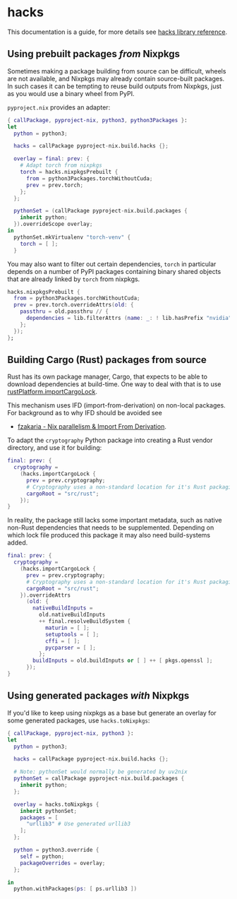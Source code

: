 # hacks

This documentation is a guide, for more details see [hacks library reference](../build/hacks.md).

## Using prebuilt packages _from_ Nixpkgs

Sometimes making a package building from source can be difficult, wheels are not available, and Nixpkgs may already contain source-built packages.
In such cases it can be tempting to reuse build outputs from Nixpkgs, just as you would use a binary wheel from PyPI.

`pyproject.nix` provides an adapter:
``` nix
{ callPackage, pyproject-nix, python3, python3Packages }:
let
  python = python3;

  hacks = callPackage pyproject-nix.build.hacks {};

  overlay = final: prev: {
    # Adapt torch from nixpkgs
    torch = hacks.nixpkgsPrebuilt {
      from = python3Packages.torchWithoutCuda;
      prev = prev.torch;
    };
  };

  pythonSet = (callPackage pyproject-nix.build.packages {
    inherit python;
  }).overrideScope overlay;
in
  pythonSet.mkVirtualenv "torch-venv" {
    torch = [ ];
  }
```

You may also want to filter out certain dependencies, `torch` in particular depends on a number of PyPI packages containing binary shared objects that are already linked by `torch` from nixpkgs.

``` nix
hacks.nixpkgsPrebuilt {
  from = python3Packages.torchWithoutCuda;
  prev = prev.torch.overrideAttrs(old: {
    passthru = old.passthru // {
      dependencies = lib.filterAttrs (name: _: ! lib.hasPrefix "nvidia" name) old.passthru.dependencies;
    };
  });
};
```

## Building Cargo (Rust) packages from source

Rust has its own package manager, Cargo, that expects to be able to download dependencies at build-time.
One way to deal with that is to use [rustPlatform.importCargoLock](https://nixos.org/manual/nixpkgs/stable/#vendoring-of-dependencies).

This mechanism uses IFD (import-from-derivation) on non-local packages.
For background as to why IFD should be avoided see
- [fzakaria - Nix parallelism & Import From Derivation](https://fzakaria.com/2020/10/20/nix-parallelism-import-from-derivation.html).

To adapt the `cryptography` Python package into creating a Rust vendor directory, and use it for building:
``` nix
final: prev: {
  cryptography =
    (hacks.importCargoLock {
      prev = prev.cryptography;
      # Cryptography uses a non-standard location for it's Rust packaging
      cargoRoot = "src/rust";
    });
}
```

In reality, the package still lacks some important metadata, such as native non-Rust dependencies that needs to be supplemented.
Depending on which lock file produced this package it may also need build-systems added.
``` nix
final: prev: {
  cryptography =
    (hacks.importCargoLock {
      prev = prev.cryptography;
      # Cryptography uses a non-standard location for it's Rust packaging
      cargoRoot = "src/rust";
    }).overrideAttrs
      (old: {
        nativeBuildInputs =
          old.nativeBuildInputs
          ++ final.resolveBuildSystem {
            maturin = [ ];
            setuptools = [ ];
            cffi = [ ];
            pycparser = [ ];
          };
        buildInputs = old.buildInputs or [ ] ++ [ pkgs.openssl ];
      });
}
```

## Using generated packages _with_ Nixpkgs

If you'd like to keep using nixpkgs as a base but generate an overlay for some generated packages, use `hacks.toNixpkgs`:
``` nix
{ callPackage, pyproject-nix, python3 }:
let
  python = python3;

  hacks = callPackage pyproject-nix.build.hacks {};

  # Note: pythonSet would normally be generated by uv2nix
  pythonSet = callPackage pyproject-nix.build.packages {
    inherit python;
  };

  overlay = hacks.toNixpkgs {
    inherit pythonSet;
    packages = [
      "urllib3" # Use generated urllib3
    ];
  };

  python = python3.override {
    self = python;
    packageOverrides = overlay;
  };

in
  python.withPackages(ps: [ ps.urllib3 ])
```
